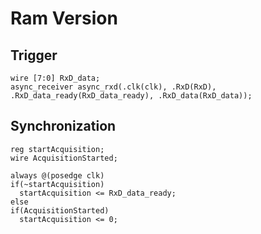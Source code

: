 # Ram Version

## Trigger
```
wire [7:0] RxD_data;
async_receiver async_rxd(.clk(clk), .RxD(RxD), .RxD_data_ready(RxD_data_ready), .RxD_data(RxD_data));
```

## Synchronization
```
reg startAcquisition;
wire AcquisitionStarted;

always @(posedge clk)
if(~startAcquisition)
  startAcquisition <= RxD_data_ready;
else
if(AcquisitionStarted)
  startAcquisition <= 0;
```
